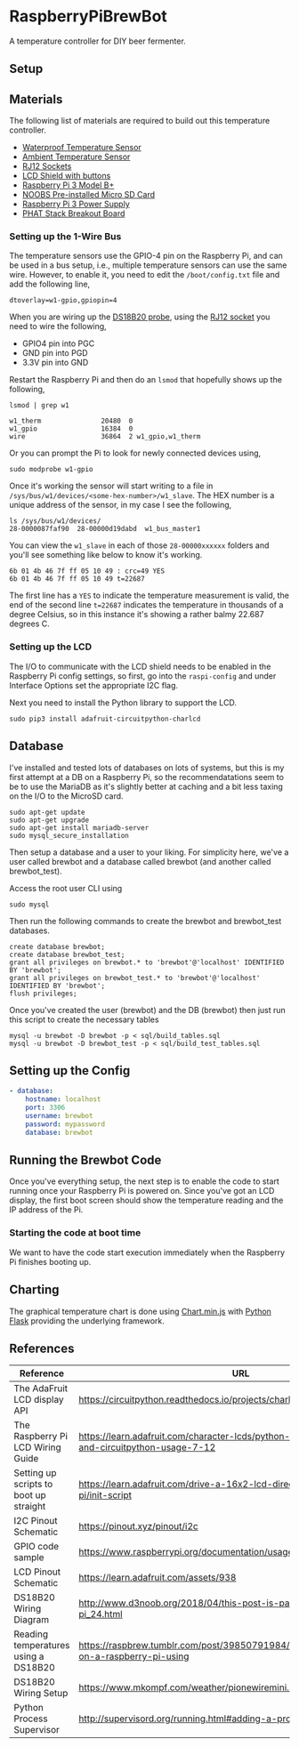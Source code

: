 # RaspberryPiBrewBot
A temperature controller for DIY beer fermenter. 

## Setup

## Materials
The following list of materials are required to build out this temperature controller. 

* [Waterproof Temperature Sensor](https://store.brewpi.com/waterproof-onewire-temperature-sensor-rj11-ds18b20)
* [Ambient Temperature Sensor](https://ie.rs-online.com/web/p/temperature-humidity-sensor-ics/1901709/) 
* [RJ12 Sockets](https://ie.rs-online.com/web/p/development-tool-accessories/1683093/)
* [LCD Shield with buttons](https://thepihut.com/products/adafruit-blue-white-16x2-lcd-keypad-kit-for-raspberry-pi)
* [Raspberry Pi 3 Model B+](https://thepihut.com/products/raspberry-pi-3-model-b-plus)
* [NOOBS Pre-installed Micro SD Card](https://thepihut.com/products/noobs-preinstalled-sd-card)
* [Raspberry Pi 3 Power Supply](https://thepihut.com/products/official-raspberry-pi-universal-power-supply)
* [PHAT Stack Breakout Board](https://ie.farnell.com/pimoroni/pim322/phat-stack-fully-assembled/dp/3446772)



### Setting up the 1-Wire Bus
The temperature sensors use the GPIO-4 pin on the Raspberry Pi, and can be used in a bus setup, i.e.,
multiple temperature sensors can use the same wire. However, to enable it, you need to edit the 
```/boot/config.txt``` file and add the following line, 

```
dtoverlay=w1-gpio,gpiopin=4
```

When you are wiring up the [DS18B20 probe](https://store.brewpi.com/waterproof-onewire-temperature-sensor-rj11-ds18b20), 
using the [RJ12 socket](https://ie.rs-online.com/web/p/development-tool-accessories/1683093/) 
you need to wire the following, 

* GPIO4 pin into PGC
* GND pin into PGD
* 3.3V pin into GND

Restart the Raspberry Pi and then do an ```lsmod``` that hopefully shows up the following, 

```
lsmod | grep w1

w1_therm               20480  0
w1_gpio                16384  0
wire                   36864  2 w1_gpio,w1_therm
```

Or you can prompt the Pi to look for newly connected devices using, 

```
sudo modprobe w1-gpio
```

Once it's working the sensor will start writing to a file in ```/sys/bus/w1/devices/<some-hex-number>/w1_slave```. The 
HEX number is a unique address of the sensor, in my case I see the following, 

```
ls /sys/bus/w1/devices/
28-0000087faf90  28-00000d19dabd  w1_bus_master1
```

You can view the ```w1_slave``` in each of those ```28-00000xxxxxx``` folders and you'll see something like below to know it's working. 

```
6b 01 4b 46 7f ff 05 10 49 : crc=49 YES
6b 01 4b 46 7f ff 05 10 49 t=22687
```

The first line has a ```YES``` to indicate the temperature measurement is valid, the end of the 
second line ```t=22687``` indicates the temperature in thousands of a degree Celsius, so in this 
instance it's showing a rather balmy 22.687 degrees C. 

### Setting up the LCD
The I/O to communicate with the LCD shield needs to be enabled in the Raspberry Pi config settings, 
so first, go into the ```raspi-config``` and under Interface Options set the appropriate I2C flag. 

Next you need to install the Python library to support the LCD.
```
sudo pip3 install adafruit-circuitpython-charlcd
```

## Database
I've installed and tested lots of databases on lots of systems, but this is my first attempt at a DB on 
a Raspberry Pi, so the recommendatations seem to be to use the MariaDB as it's slightly better at caching
and a bit less taxing on the I/O to the MicroSD card. 

```
sudo apt-get update
sudo apt-get upgrade
sudo apt-get install mariadb-server
sudo mysql_secure_installation
```

Then setup a database and a user to your liking. For simplicity here, we've a user called brewbot and a 
database called brewbot (and another called brewbot_test). 

Access the root user CLI using

```
sudo mysql
```

Then run the following commands to create the brewbot and brewbot_test databases.


```
create database brewbot;
create database brewbot_test;
grant all privileges on brewbot.* to 'brewbot'@'localhost' IDENTIFIED BY 'brewbot';
grant all privileges on brewbot_test.* to 'brewbot'@'localhost' IDENTIFIED BY 'brewbot';
flush privileges;
```

Once you've created the user (brewbot) and the DB (brewbot) then just run this script to create the necessary tables

```
mysql -u brewbot -D brewbot -p < sql/build_tables.sql 
mysql -u brewbot -D brewbot_test -p < sql/build_test_tables.sql 
```

## Setting up the Config
```yaml
- database:
    hostname: localhost
    port: 3306
    username: brewbot
    password: mypassword
    database: brewbot
```

## Running the Brewbot Code
Once you've everything setup, the next step is to enable the code to start running once your Raspberry Pi is powered on. 
Since you've got an LCD display, the first boot screen should show the temperature reading and the IP address of the Pi. 

### Starting the code at boot time
We want to have the code start execution immediately when the Raspberry Pi finishes booting up. 


## Charting
The graphical temperature chart is done using [Chart.min.js](https://cdnjs.com/libraries/Chart.js) with [Python Flask](https://flask.palletsprojects.com/en/2.0.x/) 
providing the underlying framework. 

## References

| Reference | URL |
| --- | --- |
| The AdaFruit LCD display API | https://circuitpython.readthedocs.io/projects/charlcd/en/latest/api.html |
| The Raspberry Pi LCD Wiring Guide | https://learn.adafruit.com/character-lcds/python-circuitpython#python-and-circuitpython-usage-7-12 |
| Setting up scripts to boot up straight | https://learn.adafruit.com/drive-a-16x2-lcd-directly-with-a-raspberry-pi/init-script |
| I2C Pinout Schematic | https://pinout.xyz/pinout/i2c |
| GPIO code sample | https://www.raspberrypi.org/documentation/usage/gpio/python/README.md |
| LCD Pinout Schematic | https://learn.adafruit.com/assets/938 | 
| DS18B20 Wiring Diagram | http://www.d3noob.org/2018/04/this-post-is-part-of-book-raspberry-pi_24.html |
| Reading temperatures using a DS18B20 | https://raspbrew.tumblr.com/post/39850791984/reading-temperatures-on-a-raspberry-pi-using | 
| DS18B20 Wiring Setup | https://www.mkompf.com/weather/pionewiremini.html | 
| Python Process Supervisor | http://supervisord.org/running.html#adding-a-program |
